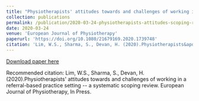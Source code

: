 ```yaml
---
title: "Physiotherapists' attitudes towards and challenges of working in a referral-based practice setting -- a systematic scoping review"
collection: publications
permalink: /publication/2020-03-24-physiotherapists-attitudes-scoping-review
date: 2020-03-24
venue: 'European Journal of Physiotherapy'
paperurl: 'https://doi.org/10.1080/21679169.2020.1739748'
citation: 'Lim, W.S., Sharma, S., Devan, H. (2020).Physiotherapists&apos; attitudes towards and challenges of working in a referral-based practice setting -- a systematic scoping review. European Journal of Physiotherapy, In Press.'
---
```


<a href='https://doi.org/10.1080/21679169.2020.1739748'>Download paper here</a>

Recommended citation: Lim, W.S., Sharma, S., Devan, H. (2020).Physiotherapists' attitudes towards and challenges of working in a referral-based practice setting -- a systematic scoping review. European Journal of Physiotherapy, In Press.